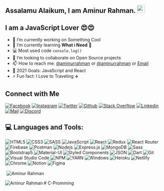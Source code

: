 <!-- ![Banner](/assets/bg.png) -->

<!-- welcome message -->
<h2>Assalamu Alaikum, I am Aminur Rahman. <img src="https://media.giphy.com/media/hvRJCLFzcasrR4ia7z/giphy.gif" width="25px"> </h2>

## I am a JavaScript Lover 😍😍

- 🔭 I’m currently working on Something Cool
- 🌱 I’m currently learning **What i Need** 🤣
- 💻 Most used code `console.log()`
- 👯 I’m looking to collaborate on Open Source projects
- 📫 How to reach me: [@aminurrahman](https://twitter.com/AminurR45624979) or [@aminurrahman](https://www.linkedin.com/in/amin-rahman/) or <a rel="me" href="mailto:aminurrahman.csm@gmail.com">Email</a>
- 🎯 2021 Goals: JavaScript and React
- ⚡ Fun fact: I Love to Traveling ✈️

## Connect with Me

[![Facebook](https://img.shields.io/badge/Facebook-1877F2?style=for-the-badge&logo=facebook&logoColor=white)](https://www.facebook.com/amrahman.developer)
[![Instagram](https://img.shields.io/badge/Instagram-E4405F?style=for-the-badge&logo=instagram&logoColor=white)](https://www.instagram.com/amin_rahman_dev/)
[![Twitter](https://img.shields.io/badge/Twitter-1DA1F2?style=for-the-badge&logo=twitter&logoColor=white)](https://twitter.com/AminurR45624979)
[![Github](https://img.shields.io/badge/GitHub-100000?style=for-the-badge&logo=github&logoColor=white)](https://github.com/amin5560)
[![Stack Overflow](https://img.shields.io/badge/Stack_Overflow-FE7A16?style=for-the-badge&logo=stack-overflow&logoColor=white)](https://stackoverflow.com/users/12377567/aminur-rahman)
[![Linkedin](https://img.shields.io/badge/LinkedIn-0077B5?style=for-the-badge&logo=linkedin&logoColor=white)](https://www.linkedin.com/in/amin-rahman/)
[![Mail](https://img.shields.io/badge/Gmail-D14836?style=for-the-badge&logo=gmail&logoColor=white)](mailto:aminurrahman.csm@gmail.com)
[![Discord](https://img.shields.io/badge/Discord-7289DA?style=for-the-badge&logo=discord&logoColor=white)](https://discord.com/users/873418657085149205)

## 💻 Languages and Tools:

![HTML5](https://img.shields.io/badge/HTML5-E34F26?style=for-the-badge&logo=html5&logoColor=white)
![CSS3](https://img.shields.io/badge/CSS3-1572B6?style=for-the-badge&logo=css3&logoColor=white)
![SASS](https://img.shields.io/badge/Sass-CC6699?style=for-the-badge&logo=sass&logoColor=white)
![JavaScript](https://img.shields.io/badge/JavaScript-F7DF1E?style=for-the-badge&logo=javascript&logoColor=black)
![React](https://img.shields.io/badge/React-20232A?style=for-the-badge&logo=react&logoColor=61DAFB)
![Redux](https://img.shields.io/badge/Redux-593D88?style=for-the-badge&logo=redux&logoColor=white)
![React Router](https://img.shields.io/badge/React_Router-CA4245?style=for-the-badge&logo=react-router&logoColor=white)
![Firebase](https://img.shields.io/badge/firebase-ffca28?style=for-the-badge&logo=firebase&logoColor=black)
![Postman](https://img.shields.io/badge/Postman-FF6C37?style=for-the-badge&logo=Postman&logoColor=white)
![Nodejs](https://img.shields.io/badge/Node.js-339933?style=for-the-badge&logo=nodedotjs&logoColor=white)
![Express.js](https://img.shields.io/badge/Express.js-000000?style=for-the-badge&logo=express&logoColor=white)
![MongoDB](https://img.shields.io/badge/MongoDB-4EA94B?style=for-the-badge&logo=mongodb&logoColor=white)
![Sass](https://img.shields.io/badge/Sass-CC6699?style=for-the-badge&logo=sass&logoColor=white)
![Bootstrap5](https://img.shields.io/badge/Bootstrap-563D7C?style=for-the-badge&logo=bootstrap&logoColor=white)
![Material-UI](https://img.shields.io/badge/Material--UI-0081CB?style=for-the-badge&logo=material-ui&logoColor=white)
![Styled Components](https://img.shields.io/badge/styled--components-DB7093?style=for-the-badge&logo=styled-components&logoColor=white)
![JSON](https://img.shields.io/badge/json-5E5C5C?style=for-the-badge&logo=json&logoColor=white)
![Dart](https://img.shields.io/badge/Dart-0175C2?style=for-the-badge&logo=dart&logoColor=white)
![Git](https://img.shields.io/badge/Git-F05032?style=for-the-badge&logo=git&logoColor=white)
![Visual Studio Code](https://img.shields.io/badge/Visual_Studio_Code-0078D4?style=for-the-badge&logo=visual%20studio%20code&logoColor=white)
![NPM](https://img.shields.io/badge/npm-CB3837?style=for-the-badge&logo=npm&logoColor=white)
![YARN](https://img.shields.io/badge/Yarn-2C8EBB?style=for-the-badge&logo=yarn&logoColor=white)
![Windows](https://img.shields.io/badge/Windows-0078D6?style=for-the-badge&logo=windows&logoColor=white)
![Heroku](https://img.shields.io/badge/Heroku-430098?style=for-the-badge&logo=heroku&logoColor=white)
![Netlify](https://img.shields.io/badge/Netlify-00C7B7?style=for-the-badge&logo=netlify&logoColor=white)
![Chrome](https://img.shields.io/badge/Google_chrome-4285F4?style=for-the-badge&logo=Google-chrome&logoColor=white)
![Notion](https://img.shields.io/badge/Notion-000000?style=for-the-badge&logo=notion&logoColor=white)
![Figma](https://img.shields.io/badge/Figma-F24E1E?style=for-the-badge&logo=figma&logoColor=white)

<p>&nbsp;<img align="center" src="https://github-readme-stats.vercel.app/api?username=amin5560&show_icons=true&theme=cobalt&title_color=3cb480&locale=en" alt="Aminur Rahman" /></p>

<p><img align="left" src="https://github-readme-stats.vercel.app/api/top-langs?username=amin5560&show_icons=true&theme=cobalt&title_color=3cb480&locale=en&layout=compact" alt="Aminur Rahman" /></p>
# C-Promming
